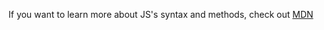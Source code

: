 If you want to learn more about JS's syntax and methods, check out [MDN](https://developer.mozilla.org/en-US/docs/Web/JavaScript)

